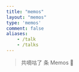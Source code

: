 ```yaml
---
title: "memos"
layout: "memos"
type: 'memos'
comment: false
aliases:
    - /talk
    - /talks
---
```


<meta name="referrer" content="no-referrer">
<link rel="stylesheet" href="/memos/assets/APlayer.min.css?v=1.10.1">
<div class="count">
    <blockquote>共嘀咕了 <span id="memosCount"><i class="fas fa-spinner fa-pulse"></i></span> 条 Memos <span class="emoji">🎉</span></blockquote>
</div>
<div id="memos">
    <!-- 嘀咕加载在这里 -->
</div>

<script type="text/javascript">
    var memos = {
        host: 'https://memo.wananaiko.com/', //修改为自己部署 Memos 的网址，末尾有 / 斜杠
        limit: '10', //默认每次显示 10条
        creatorId: '1', //默认为 101用户 https://demo.usememos.com/u/101
        domId: '#memos', //默认为 #memos
    }
</script>

<script type="text/javascript" src="/memos/assets/marked.min.js?v=4.2.2"></script>
<script type="text/javascript" src="/memos/assets/pangu.min.js?v=4.0.7"></script>
<script type="text/javascript" src="/memos/assets/moment.min.js?v=2.29.4"></script>
<script type="text/javascript" src="/memos/assets/moment.twitter.min.js"></script>
<script type="text/javascript" src="/memos/assets/APlayer.min.js?v=1.10.1"></script>
<script type="text/javascript" src="/memos/assets/Meting.min.js?v=1.2"></script>
<script type="text/javascript" src="/memos/assets/memos.min.js"></script>
<script type="text/javascript" src="/memos/assets/highlight.min.js?v=11.7.0"></script>
<script type="text/javascript" src="/memos/assets/view-image.min.js?v=2.0.2"></script>
<script>
    window.ViewImage && ViewImage.init('.content img');
</script>
<script>
    // Meting API self-hosted
    var meting_api='https://api.eallion.com/meting/?server=:server&type=:type&id=:id&auth=:auth&r=:r';
</script>